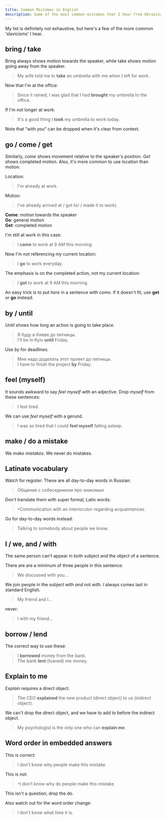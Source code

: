 ```yaml
---
title: Common Mistakes in English
description: Some of the most common mistakes that I hear from Ukrainians learning English and how to fix them. 
---
```


My list is definitely not exhaustive, but here's a few of the more common 'slavicisms' I hear. 
 
## bring / take

Bring always shows motion towards the speaker, while take shows motion going away from the speaker.

> My wife told me to **take** an umbrella with me when I left for work.       

Now that I'm at the office: 

> Since it rained, I was glad that I had **brought** my umbrella to the office. 

If I'm not longer at work: 

> It's a good thing I **took** my umbrella to work today.

Note that "with you" can be dropped when it's clear from context.

## go / come / get

Similarly, *come* shows movement relative to the speaker's position. *Get* shows completed motion. Also, it's more common to use location than motion.

Location: 

 > I'm already at work.


Motion: 

> I've already arrived at / got to/ / made it to work).

**Come**: motion towards the speaker  
**Go**: general motion  
**Get**: completed motion  

I'm still at work in this case: 

> I **came** to work at 9 AM this morning.

Now I'm not referencing my current location:

> I **go** to work everyday. 

The emphasis is on the completed action, not my current location: 

> I **got** to work at 9 AM this morning.

An easy trick is to put *here* in a sentence with *come*. If it doesn't fit, use **get** or **go** instead.

## by / until

*Until* shows how long an action is going to take place.

> Я буду в Киеве до пятницы.    
> I'll be in Kyiv **until** Friday. 

Use *by* for deadlines.

> Мне надо доделать этот проект до пятницы.  
> I have to finish the project **by** Friday.

## feel (myself)

It sounds awkward to say *feel myself* with an adjective. Drop *myself* from these sentences: 

> I feel tired.

We can use *feel myself* with a gerund.

> I was so tired that I could **feel myself** falling asleep.

## make / do a mistake  

We *make mistakes*. We never do mistakes.

## Latinate vocabulary

Watch for register. These are all day-to-day words in Russian: 


> Общение с собеседником про знакомых

Don't translate them with super formal, Latin words: 

> `*`Communication with an interlocutor regarding acquaintances.

Go for day-to-day words instead: 

> Talking to somebody about people we know.

## I / we, and / with

The same person can't appear in both subject and the object of a sentence.

There are are a minimum of three people in this sentence: 

> We discussed with you...

We join people in the subject with *and* not *with*. *I* always comes last in standard English.

> My friend and I... 

never: 

> I with my friend... 


## borrow / lend

The correct way to use these: 

> I **borrowed** money from the bank.    
> The bank **lent** (loaned) me money.

## Explain to me

*Explain* requires a direct object.

> The CEO **explained** the new product (direct object) to us (indirect object).

We can't drop the direct object, and we have to add *to* before the indirect object. 

> My psychologist is the only one who can **explain me**.   

## Word order in embedded answers 

This is correct: 

> I don't know why people make this mistake.

This is not: 

> `*`I don't know why do people make this mistake.

This isn't a question; drop the do.

Also watch out for the word order change:

> I don't know what time it is.
